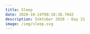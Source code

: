 ```yaml
---
title: Sleep
date: 2020-10-24T00:18:38.704Z
description: Inktober 2020 - Day 21
image: /img/sleep.svg
---
```


